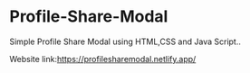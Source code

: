 # Profile-Share-Modal

Simple Profile Share Modal using HTML,CSS and Java Script..

Website link:https://profilesharemodal.netlify.app/


